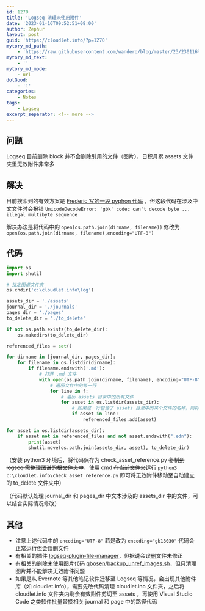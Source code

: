 ```yaml
---
id: 1270
title: 'Logseq 清理未使用附件'
date: '2023-01-16T09:52:51+08:00'
author: Zephur
layout: post
guid: 'https://cloudlet.info/?p=1270'
mytory_md_path:
    - 'https://raw.githubusercontent.com/wandero/blog/master/23/230116%20Logseq%20%E6%B8%85%E7%90%86%E6%9C%AA%E4%BD%BF%E7%94%A8%E9%99%84%E4%BB%B6.md'
mytory_md_text:
    - ''
mytory_md_mode:
    - url
dotGood:
    - '1'
categories:
    - Notes
tags:
    - Logseq
excerpt_separator: <!-- more -->
---
```


## 问题

Logseq 目前删除 block 并不会删除引用的文件（图片），日积月累 assets 文件夹里无效附件非常多


## 解决

目前搜索到的有效方案是 [Frederic 写的一段 pyphon 代码](https://an.admirable.pro/logseq-delete-unused-assets/) ，但这段代码在涉及中文文件时会报错 `UnicodeDecodeError: 'gbk' codec can't decode byte ... illegal multibyte sequence`

<!-- more -->

解决办法是将代码中的 `open(os.path.join(dirname, filename))` 修改为 `open(os.path.join(dirname, filename),encoding="UTF-8")`

## 代码

```python
import os
import shutil

# 指定图谱文件夹
os.chdir('c:\cloudlet.info\log')

assets_dir = './assets'
journal_dir = './journals'
pages_dir = './pages'
to_delete_dir = './to_delete'

if not os.path.exists(to_delete_dir):
    os.makedirs(to_delete_dir)

referenced_files = set()

for dirname in [journal_dir, pages_dir]:
    for filename in os.listdir(dirname):
        if filename.endswith('.md'):
            # 打开 .md 文件
            with open(os.path.join(dirname, filename), encoding="UTF-8") as f:
                # 遍历文件中的每一行
                for line in f:
                    # 遍历 assets 目录中的所有文件
                    for asset in os.listdir(assets_dir):
                        # 如果这一行包含了 assets 目录中的某个文件的名称，则将这个文件的名称加入到 referenced_files 集合中
                        if asset in line:
                            referenced_files.add(asset)

for asset in os.listdir(assets_dir):
    if asset not in referenced_files and not asset.endswith(".edn"):
        print(asset)
        shutil.move(os.path.join(assets_dir, asset), to_delete_dir)

```

（安装 python3 环境后，将代码保存为 check\_asset\_reference.py <del>复制到 logseq 需整理图谱的根文件夹中</del>，使用 cmd <del>在当前文件夹</del>运行 `python3 c:\cloudlet.info\check_asset_reference.py` 即可将无效附件移动至自动建立的 to\_delete 文件夹中）

（代码默认处理 journal\_dir 和 pages\_dir 中文本涉及的 assets\_dir 中的文件，可以结合实际情况修改）

## 其他

- 注意上述代码中的 `encoding="UTF-8"` 若是改为 `encoding="gb18030"` 代码会正常运行但会误删文件
- 有相关的插件 [logseq-plugin-file-manager](https://github.com/haydenull/logseq-plugin-file-manager)，但据说会误删文件未修正
- 有相关的删除未使用图片代码 [qbosen](https://gist.github.com/qbosen)/[backup\_unref\_images.sh](https://gist.github.com/qbosen/dd6d66255cd225e3daa7f3563737a01c)，但只清理图片并不能解决无效附件问题
- 如果是从 Evernote 等其他笔记软件迁移至 Logseq 等情况，会出现其他附件库（如 cloudlet.info），需要先改代码清理 cloudlet.ino 文件夹，之后将 cloudlet.info 文件夹内剩余有效附件剪切至 assets ，再使用 Visual Studio Code 之类软件批量替换相关 journal 和 page 中的路径代码